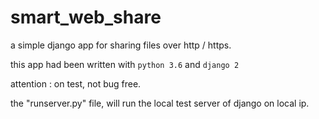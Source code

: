 # smart_web_share
a simple django app for sharing files over http / https.

this app had been written with `python 3.6` and `django 2`

attention : on test, not bug free.

the "runserver.py" file, will run the local test server of django on local ip.
